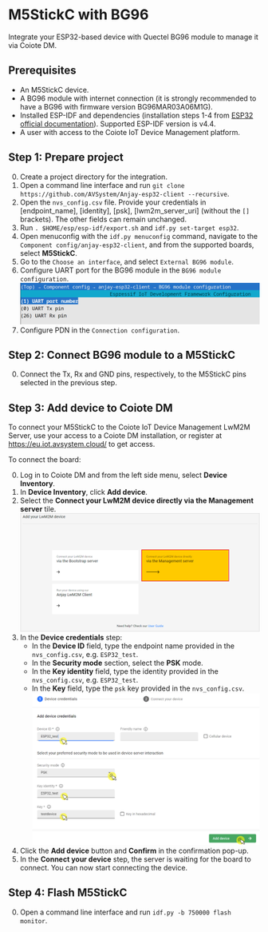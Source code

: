 # M5StickC with BG96

Integrate your ESP32-based device with Quectel BG96 module to manage it via Coiote DM.

## Prerequisites
- An M5StickC device.
- A BG96 module with internet connection (it is strongly recommended to have a BG96 with firmware version BG96MAR03A06M1G).
- Installed ESP-IDF and dependencies (installation steps 1-4 from [ESP32 official documentation](https://docs.espressif.com/projects/esp-idf/en/v4.4/esp32/get-started/index.html)). Supported ESP-IDF version is v4.4.
- A user with access to the Coiote IoT Device Management platform.

## Step 1: Prepare project
0. Create a project directory for the integration.
0. Open a command line interface and run `git clone https://github.com/AVSystem/Anjay-esp32-client --recursive`.
0. Open the `nvs_config.csv` file. Provide your credentials in [endpoint_name], [identity], [psk], [lwm2m_server_uri] (without the `[]` brackets). The other fields can remain unchanged.
0. Run `. $HOME/esp/esp-idf/export.sh` and `idf.py set-target esp32`.
0. Open menuconfig with the `idf.py menuconfig` command, navigate to the `Component config/anjay-esp32-client`, and from the supported boards, select **M5StickC**.
0. Go to the `Choose an interface`, and select `External BG96 module`.
0. Configure UART port for the BG96 module in the `BG96 module configuration`.
    ![BG96 UART example configuration](images/BG96_uart_config.png "BG96 UART example configuration")
0. Configure PDN in the `Connection configuration`.

## Step 2: Connect BG96 module to a M5StickC
0. Connect the Tx, Rx and GND pins, respectively, to the M5StickC pins selected in the previous step.

## Step 3: Add device to Coiote DM
To connect your M5StickC to the Coiote IoT Device Management LwM2M Server, use your access to a Coiote DM installation, or register at https://eu.iot.avsystem.cloud/ to get access.

To connect the board:

0. Log in to Coiote DM and from the left side menu, select **Device Inventory**.
0. In **Device Inventory**, click **Add device**.
0. Select the **Connect your LwM2M device directly via the Management server** tile.
![Add via Mgmt](images/mgmt_tile.png "Add via Mgmt")
0. In the **Device credentials** step:
    - In the **Device ID** field, type the endpoint name provided in the `nvs_config.csv`, e.g. `ESP32_test`.
    - In the **Security mode** section, select the **PSK** mode.
    - In the **Key identity** field, type the identity provided in the `nvs_config.csv`, e.g. `ESP32_test`.
    - In the **Key** field, type the `psk` key provided in the `nvs_config.csv`.
    ![Device credentials step](images/add_mgmt_quick.png "Device credentials step")
0. Click the **Add device** button and **Confirm** in the confirmation pop-up.
0. In the **Connect your device** step, the server is waiting for the board to connect. You can now start connecting the device.

## Step 4: Flash M5StickC
0. Open a command line interface and run `idf.py -b 750000 flash monitor`.
